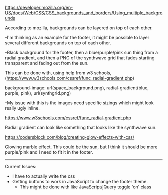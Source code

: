 https://developer.mozilla.org/en-US/docs/Web/CSS/CSS_backgrounds_and_borders/Using_multiple_backgrounds

According to mozilla, backgrounds can be layered on top of each other.

-I'm thinking as an example for the footer, it might be possible to
layer several different backgrounds on top of each other.

-Black background for the footer, then a blue/purple/pink sun thing 
from a radial gradient, and then a PNG of the synthwave grid that fades starting transparent and fading out from the sun. 

This can be done with, using help from w3 schools,
(https://www.w3schools.com/cssref/func_radial-gradient.php)


background-image: url(space_background.png),
                  radial-gradient(blue, purple, pink),
                  url(synthgrid.png)

-My issue with this is the images need specific sizings which might look really ugly inline. 

https://www.w3schools.com/cssref/func_radial-gradient.php

Radial gradient can look like something that looks like 
the synthwave sun. 

https://codersblock.com/blog/creating-glow-effects-with-css/

Glowing marble effect. This could be the sun, but I think it should be more purple/pink and I need to fit it in the footer. 


---------------------------------------------------------------------

Current Issues: 
- I have to actually write the css
- Getting buttons to work in JavaScript to change the footer theme.
  - This might be done with like JavaScript/jQuery toggle 'on' class 
